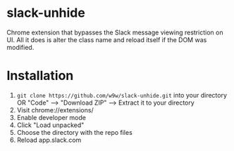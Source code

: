 # slack-unhide
Chrome extension that bypasses the Slack message viewing restriction on UI. All it does is alter the class name and reload itself if the DOM was modified.

# Installation
1. `git clone https://github.com/w9w/slack-unhide.git` into your directory OR "Code" --> "Download ZIP" --> Extract it to your directory
2. Visit chrome://extensions/
3. Enable developer mode
4. Click "Load unpacked"
5. Choose the directory with the repo files
6. Reload app.slack.com
